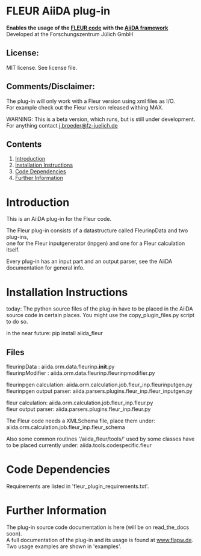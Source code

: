 FLEUR AiiDA plug-in
===================
**Enables the usage of the [FLEUR code](http://www.flapw.de) with the [AiiDA framework](http://www.aiida.net)**  
Developed at the Forschungszentrum Jülich GmbH  

License:
--------
MIT license.
See license file.


Comments/Disclaimer:
--------------------
The plug-in will only work with a Fleur version using xml files as I/O.  
For example check out the Fleur version released withing MAX. 

WARNING: This is a beta version, which runs, but is still under development.  
For anything contact j.broeder@fz-juelich.de


Contents
--------
1. [Introduction](#Introduction)
2. [Installation Instructions](#Installation)
3. [Code Dependencies](#Dependencies)
4. [Further Information](#FurtherInfo)

Introduction <a name="Introduction"></a>
========================================

This is an AiiDA plug-in for the Fleur code.  

The Fleur plug-in consists of a datastructure called FleurinpData and two plug-ins,  
one for the Fleur inputgenerator (inpgen) and one for a Fleur calculation itself.

Every plug-in has an input part and an output parser, see the AiiDA documentation for general info.

Installation Instructions <a name="Installation"></a>
=====================================================

today:
The python source files of the plug-in have to be placed in the AiiDA source code in certain places. 
You might use the copy_plugin_files.py script to do so.

in the near future:
pip install aiida_fleur


Files
-----

fleurinpData : aiida.orm.data.fleurinp.__init__.py   
fleurinpModifier : aiida.orm.data.fleurinp.fleurinpmodifier.py

fleurinpgen calculation: aiida.orm.calculation.job.fleur_inp.fleurinputgen.py  
fleurinpgen output parser: aiida.parsers.plugins.fleur_inp.fleur_inputgen.py  

fleur calculation: aiida.orm.calculation.job.fleur_inp.fleur.py  
fleur output parser: aiida.parsers.plugins.fleur_inp.fleur.py   

The Fleur code needs a XMLSchema file, place them under:  
aiida.orm.calculation.job.fleur_inp.fleur_schema

Also some common routines '/aiida_fleur/tools/' used by some classes have to be placed currently under:
aiida.tools.codespecific.fleur 


Code Dependencies <a name="Dependencies"></a>
=============================================

Requirements are listed in 'fleur_plugin_requirements.txt'.

Further Information <a name="FurtherInfo"></a>
=============================================

The plug-in source code documentation is here (will be on read_the_docs soon).  
A full documentation of the plug-in and its usage is found at www.flapw.de.   
Two usage examples are shown in 'examples'.







